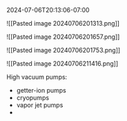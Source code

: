 

2024-07-06T20:13:06-07:00

![[Pasted image 20240706201313.png]]

![[Pasted image 20240706201657.png]]

![[Pasted image 20240706201753.png]]

![[Pasted image 20240706211416.png]]

High vacuum pumps:
- getter-ion pumps
- cryopumps
- vapor jet pumps
- 


